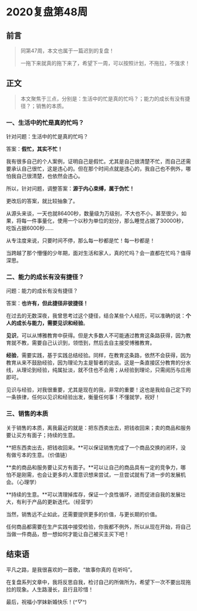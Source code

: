 # 2020复盘第48周

## 前言

> 同第47周，本文也属于一篇迟到的复盘！
>
> 一拖下来就真的拖下来了，希望下一周，可以按照计划，不拖拉，不强求！

## 正文

> 本文聚焦于三点，分别是：生活中的忙是真的忙吗？；能力的成长有没有捷径？；销售的本质。

### 一、生活中的忙是真的忙吗？

针对问题：生活中的忙是真的忙吗？

答案：**假忙，其实不忙！**

我有很多自己的个人案例，证明自己是假忙。尤其是自己很清楚不忙，而自己还需要承认自己很忙，这是违心的。但在那个时间点就是违心的，我自己也不例外，哪怕我自己很清楚，也依然会违心。

所以，针对问题，调整答案：**源于内心束缚，属于伪忙！**

更改后的答案，就比较抽象了。

从源头来谈，一天也就86400秒，数量级为万级别，不大也不小，甚至很少。如果，将每一件事量化，使用一个以秒为单位的划分，那么睡觉占据了30000秒，吃饭占据6000秒......

从专注度来说，只要时间不停，那么每一秒都是忙！每一秒都是！

当跨越了那个懵懂的少年期，面对生活和家人，真的忙吗？会一直都在忙吗？值得深思。





### 二、能力的成长有没有捷径？

问题：能力的成长有没有捷径？

答案：**也许有，但此捷径非彼捷径！**

在过去的无数深夜，我曾思考过这个捷径，结合某些个人经历，可以准确的说：**个人的成长与能力，需要见识和经验**。

**见识**，可以从博雅教育中获得。但是大多数人不可能通过教育这条路获得，因为教育就不教，需要自己认识到，领悟到，然后去自主接受博雅教育。

**经验**，需要实践，基于实践总结经验。同样，在教育这条路，依然不会获得，因为教育从来不鼓励经验，因为理论为主是智者的说谈。这是一条直接区分教育的分水线，从理论到经验，纯属扯淡，就不住也不会用；从经验到理论，只需阅历与应用即可。

见识与经验，对我很重要，尤其是现在的我，非常的重要！这也是我给自己定下的一条铁律，任何以见识和经验出发，衡量任何事！不懂就学，祝好！





### 三、销售的本质

关于销售的本质，离我最近的就是：把东西卖出去，把钱收回来；卖的商品和服务要让买方有面子；持续的生意。

**把东西卖出去，把钱收回来。**可以保证销售完成了一个商品交换的闭环，没有做亏本的生意。（价值链）

**卖的商品和服务要让买方有面子。**可以让自己的商品具有一定的竞争力，哪怕不是刚需，也会让更多的人潜意识想来尝试，一旦尝试就有了进一步的发展机会。（心理学）

**持续的生意。**可以清理掉库存，保证一个良性循环，进而促进自我的发展壮大，有利于产品的更新迭代。（经营学）

当然，销售远不止如此，还需要提供更多的价值，与更长期的价值。

任何商品都需要在生产实践中接受检验，你我都不例外，所以从现在开始，将自己当做一件商品，想一想如何才能让自己被买主买下吧！







## 结束语

平凡之路，是我很喜欢的一首歌，“故事你真的 在听吗”。

在复盘系列文章中，我将反思自我，检讨自己的所做所为，希望下一次不要出现拖拉的现象。人生路漫长，且行且珍惜！

最后，祝福小学妹新婚快乐！(*^▽^*)










